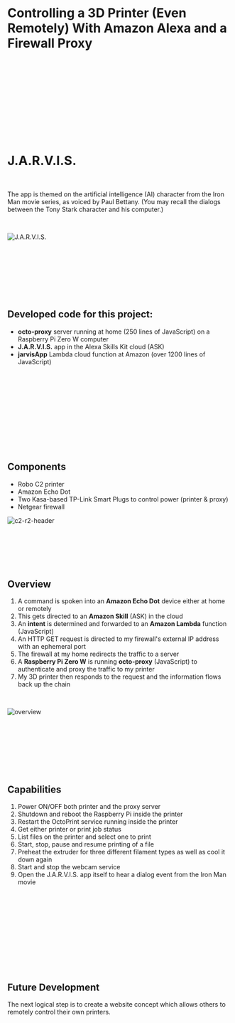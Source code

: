 # Controlling a 3D Printer (Even Remotely) With Amazon Alexa and a Firewall Proxy

&nbsp;

&nbsp;

&nbsp;

&nbsp;

&nbsp;

&nbsp;

# J.A.R.V.I.S.

&nbsp;

The app is themed on the artificial intelligence (AI) character from the Iron Man movie series, as voiced by Paul Bettany. (You may recall the dialogs between the Tony Stark character and his computer.)

&nbsp;

![J.A.R.V.I.S.](https://outsourcedguru.files.wordpress.com/2017/08/jarvis.jpg?w=739)

&nbsp;

&nbsp;

&nbsp;

&nbsp;

## Developed code for this project:
* **octo-proxy** server running at home (250 lines of JavaScript) on a Raspberry Pi Zero W computer
* **J.A.R.V.I.S.** app in the Alexa Skills Kit cloud (ASK)
* **jarvisApp** Lambda cloud function at Amazon (over 1200 lines of JavaScript)

&nbsp;

&nbsp;

&nbsp;

&nbsp;

&nbsp;

&nbsp;

## Components
* Robo C2 printer
* Amazon Echo Dot
* Two Kasa-based TP-Link Smart Plugs to control power (printer & proxy)
* Netgear firewall

![c2-r2-header](https://user-images.githubusercontent.com/15971213/32683766-b7311db8-c632-11e7-9f81-8d5e35315461.jpg)

&nbsp;

&nbsp;

&nbsp;

## Overview
1. A command is spoken into an **Amazon Echo Dot** device either at home or remotely
2. This gets directed to an **Amazon Skill** (ASK) in the cloud
3. An **intent** is determined and forwarded to an **Amazon Lambda** function (JavaScript)
4. An HTTP GET request is directed to my firewall's external IP address with an ephemeral port
5. The firewall at my home redirects the traffic to a server
6. A **Raspberry Pi Zero W** is running **octo-proxy** (JavaScript) to authenticate and proxy the traffic to my printer
7. My 3D printer then responds to the request and the information flows back up the chain

&nbsp;

![overview](https://user-images.githubusercontent.com/15971213/38169467-911c15ea-351f-11e8-9355-9d65481cd527.png)

&nbsp;

&nbsp;

&nbsp;

&nbsp;

## Capabilities
1. Power ON/OFF both printer and the proxy server
2. Shutdown and reboot the Raspberry Pi inside the printer
3. Restart the OctoPrint service running inside the printer
4. Get either printer or print job status
5. List files on the printer and select one to print
6. Start, stop, pause and resume printing of a file
7. Preheat the extruder for three different filament types as well as cool it down again
8. Start and stop the webcam service
9. Open the J.A.R.V.I.S. app itself to hear a dialog event from the Iron Man movie

&nbsp;

&nbsp;

&nbsp;

&nbsp;

&nbsp;

&nbsp;

## Future Development

The next logical step is to create a website concept which allows others to remotely control their own printers.

&nbsp;

&nbsp;

&nbsp;

&nbsp;
